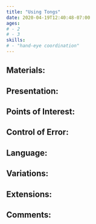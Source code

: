 ```yaml
---
title: "Using Tongs"
date: 2020-04-19T12:40:48-07:00
ages:
# - 2
# - 3
skills:
# - "hand-eye coordination"
---
```


## Materials:

## Presentation:

## Points of Interest:

## Control of Error:

## Language:

## Variations:

## Extensions:

## Comments:
